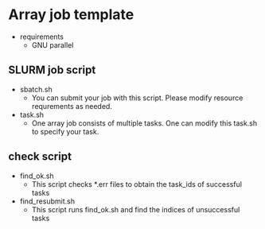 # Array job template

- requirements
  - GNU parallel


## SLURM job script
- sbatch.sh
  - You can submit your job with this script. Please modify resource requrements as needed.
- task.sh
  - One array job consists of multiple tasks. One can modify this task.sh to specify your task.

## check script
- find_ok.sh
  - This script checks *.err files to obtain the task_ids of successful tasks
- find_resubmit.sh
  - This script runs find_ok.sh and find the indices of unsuccessful tasks

